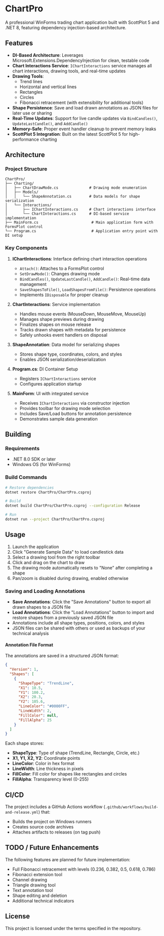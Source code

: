 # ChartPro

A professional WinForms trading chart application built with ScottPlot 5 and .NET 8, featuring dependency injection-based architecture.

## Features

- **DI-Based Architecture**: Leverages Microsoft.Extensions.DependencyInjection for clean, testable code
- **Chart Interactions Service**: `IChartInteractions` service manages all chart interactions, drawing tools, and real-time updates
- **Drawing Tools**: 
  - Trend lines
  - Horizontal and vertical lines
  - Rectangles
  - Circles
  - Fibonacci retracement (with extensibility for additional tools)
- **Shape Persistence**: Save and load drawn annotations as JSON files for later use or sharing
- **Real-Time Updates**: Support for live candle updates via `BindCandles()`, `UpdateLastCandle()`, and `AddCandle()`
- **Memory-Safe**: Proper event handler cleanup to prevent memory leaks
- **ScottPlot 5 Integration**: Built on the latest ScottPlot 5 for high-performance charting

## Architecture

### Project Structure

```
ChartPro/
├── Charting/
│   ├── ChartDrawMode.cs              # Drawing mode enumeration
│   ├── Models/
│   │   └── ShapeAnnotation.cs        # Data models for shape serialization
│   └── Interactions/
│       ├── IChartInteractions.cs     # Chart interactions interface
│       └── ChartInteractions.cs      # DI-based service implementation
├── MainForm.cs                        # Main application form with FormsPlot control
└── Program.cs                         # Application entry point with DI setup
```

### Key Components

1. **IChartInteractions**: Interface defining chart interaction operations
   - `Attach()`: Attaches to a FormsPlot control
   - `SetDrawMode()`: Changes drawing mode
   - `BindCandles()`, `UpdateLastCandle()`, `AddCandle()`: Real-time data management
   - `SaveShapesToFile()`, `LoadShapesFromFile()`: Persistence operations
   - Implements `IDisposable` for proper cleanup

2. **ChartInteractions**: Service implementation
   - Handles mouse events (MouseDown, MouseMove, MouseUp)
   - Manages shape previews during drawing
   - Finalizes shapes on mouse release
   - Tracks drawn shapes with metadata for persistence
   - Safely unhooks event handlers on disposal

3. **ShapeAnnotation**: Data model for serializing shapes
   - Stores shape type, coordinates, colors, and styles
   - Enables JSON serialization/deserialization

4. **Program.cs**: DI Container Setup
   - Registers `IChartInteractions` service
   - Configures application startup

5. **MainForm**: UI with integrated service
   - Receives `IChartInteractions` via constructor injection
   - Provides toolbar for drawing mode selection
   - Includes Save/Load buttons for annotation persistence
   - Demonstrates sample data generation

## Building

### Requirements

- .NET 8.0 SDK or later
- Windows OS (for WinForms)

### Build Commands

```bash
# Restore dependencies
dotnet restore ChartPro/ChartPro.csproj

# Build
dotnet build ChartPro/ChartPro.csproj --configuration Release

# Run
dotnet run --project ChartPro/ChartPro.csproj
```

## Usage

1. Launch the application
2. Click "Generate Sample Data" to load candlestick data
3. Select a drawing tool from the right toolbar
4. Click and drag on the chart to draw
5. The drawing mode automatically resets to "None" after completing a shape
6. Pan/zoom is disabled during drawing, enabled otherwise

### Saving and Loading Annotations

- **Save Annotations**: Click the "Save Annotations" button to export all drawn shapes to a JSON file
- **Load Annotations**: Click the "Load Annotations" button to import and restore shapes from a previously saved JSON file
- Annotations include all shape types, positions, colors, and styles
- JSON files can be shared with others or used as backups of your technical analysis

#### Annotation File Format

The annotations are saved in a structured JSON format:

```json
{
  "Version": 1,
  "Shapes": [
    {
      "ShapeType": "TrendLine",
      "X1": 10.5,
      "Y1": 100.2,
      "X2": 20.3,
      "Y2": 105.6,
      "LineColor": "#0000FF",
      "LineWidth": 2,
      "FillColor": null,
      "FillAlpha": 25
    }
  ]
}
```

Each shape stores:
- **ShapeType**: Type of shape (TrendLine, Rectangle, Circle, etc.)
- **X1, Y1, X2, Y2**: Coordinate points
- **LineColor**: Color in hex format
- **LineWidth**: Line thickness in pixels
- **FillColor**: Fill color for shapes like rectangles and circles
- **FillAlpha**: Transparency level (0-255)

## CI/CD

The project includes a GitHub Actions workflow (`.github/workflows/build-and-release.yml`) that:
- Builds the project on Windows runners
- Creates source code archives
- Attaches artifacts to releases (on tag push)

## TODO / Future Enhancements

The following features are planned for future implementation:
- Full Fibonacci retracement with levels (0.236, 0.382, 0.5, 0.618, 0.786)
- Fibonacci extension tool
- Channel drawing
- Triangle drawing tool
- Text annotation tool
- Shape editing and deletion
- Additional technical indicators

## License

This project is licensed under the terms specified in the repository.

